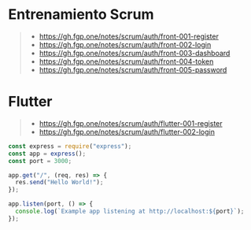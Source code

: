 # Entrenamiento Scrum

> - https://gh.fgp.one/notes/scrum/auth/front-001-register
> - https://gh.fgp.one/notes/scrum/auth/front-002-login
> - https://gh.fgp.one/notes/scrum/auth/front-003-dashboard
> - https://gh.fgp.one/notes/scrum/auth/front-004-token
> - https://gh.fgp.one/notes/scrum/auth/front-005-password

# Flutter

> - https://gh.fgp.one/notes/scrum/auth/flutter-001-register
> - https://gh.fgp.one/notes/scrum/auth/flutter-002-login

```js
const express = require("express");
const app = express();
const port = 3000;

app.get("/", (req, res) => {
  res.send("Hello World!");
});

app.listen(port, () => {
  console.log(`Example app listening at http://localhost:${port}`);
});
```

